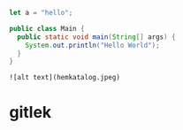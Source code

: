 ```javascript
let a = "hello";
```
```java
public class Main {
  public static void main(String[] args) {
    System.out.println("Hello World");
  }
}
```
```img
![alt text](hemkatalog.jpeg)
``` 

# gitlek
